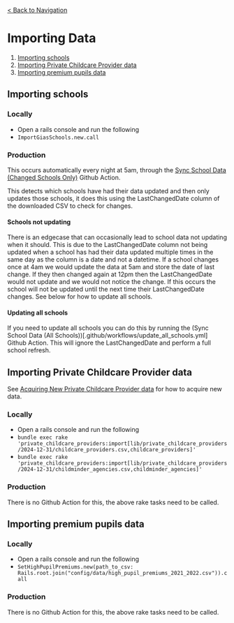 [< Back to Navigation](../README.md)

# Importing Data

1. [Importing schools](#importing-schools)
1. [Importing Private Childcare Provider data](#importing-private-childcare-provider-data)
1. [Importing premium pupils data](#importing-premium-pupils-data)

## Importing schools

### Locally
- Open a rails console and run the following
- `ImportGiasSchools.new.call`

### Production

This occurs automatically every night at 5am, through the [Sync School Data (Changed Schools Only)](.github/workflows/update_schools.yml) Github Action.

This detects which schools have had their data updated and then only updates those schools, it does this using the LastChangedDate column of the downloaded CSV to check for changes.

#### Schools not updating
There is an edgecase that can occasionally lead to school data not updating when it should. This is due to the LastChangedDate column not being updated when a school has had their data updated multiple times in the same day as the column is a date and not a datetime. If a school changes once at 4am we would update the data at 5am and store the date of last change. If they then changed again at 12pm then the LastChangedDate would not update and we would not notice the change. If this occurs the school will not be updated until the next time their LastChangedDate changes. See below for how to update all schools.

#### Updating all schools
If you need to update all schools you can do this by running the (Sync School Data (All Schools))[.github/workflows/update_all_schools.yml] Github Action. This will ignore the LastChangedDate and perform a full school refresh.

## Importing Private Childcare Provider data

See [Acquiring New Private Childcare Provider data](docs/acquiring_new_private_childcare_provider_data.md) for how to acquire new data.

### Locally
- Open a rails console and run the following
- `bundle exec rake 'private_childcare_providers:import[lib/private_childcare_providers/2024-12-31/childcare_providers.csv,childcare_providers]'`
- `bundle exec rake 'private_childcare_providers:import[lib/private_childcare_providers/2024-12-31/childminder_agencies.csv,childminder_agencies]'`

### Production
There is no Github Action for this, the above rake tasks need to be called.

## Importing premium pupils data

### Locally
- Open a rails console and run the following
- `SetHighPupilPremiums.new(path_to_csv: Rails.root.join("config/data/high_pupil_premiums_2021_2022.csv")).call`

### Production
There is no Github Action for this, the above rake tasks need to be called.

